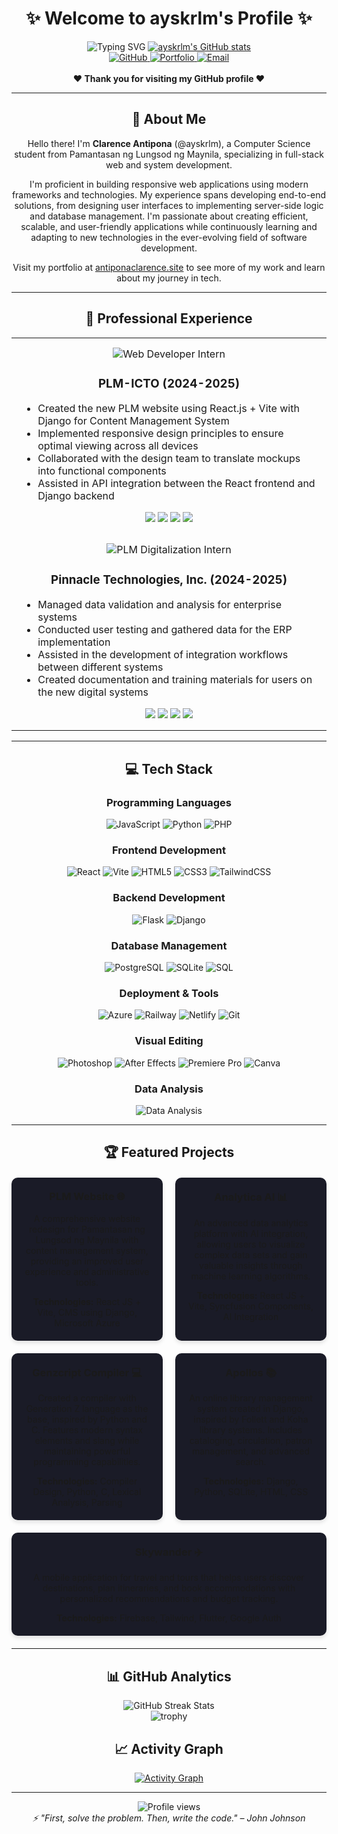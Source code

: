 # <div align="center">✨ Welcome to ayskrlm's Profile ✨</div>

<div align="center">
  <img src="https://readme-typing-svg.herokuapp.com?font=Montserrat&weight=600&pause=1000&color=6D8DFF&center=true&vCenter=true&width=435&lines=Full+Stack+Developer;Python+%26+JavaScript+Expert;Data+Analytics+Specialist;UI%2FUX+Enthusiast" alt="Typing SVG" />
  
  <a href="https://github.com/ayskrlm">
    <img src="https://github-readme-stats.vercel.app/api?username=ayskrlm&show_icons=true&theme=tokyonight&hide_border=true&bg_color=0D1117&title_color=6D8DFF&icon_color=6D8DFF&text_color=B4C7ED" alt="ayskrlm's GitHub stats" />
  </a>
</div>

<div align="center">
  <a href="https://github.com/ayskrlm" target="_blank">
    <img src="https://img.shields.io/badge/github-%23121011.svg?style=for-the-badge&logo=github&logoColor=white" alt="GitHub" />
  </a>
  <a href="https://antiponaclarence.site" target="_blank">
    <img src="https://img.shields.io/badge/Portfolio-0A0A0A?style=for-the-badge&logo=dev.to&logoColor=white" alt="Portfolio" />
  </a>
  <a href="mailto:your-email@example.com" target="_blank">
    <img src="https://img.shields.io/badge/Email-D14836?style=for-the-badge&logo=gmail&logoColor=white" alt="Email" />
  </a>
</div>

<br/>

<div align="center">
  <b>❤️ Thank you for visiting my GitHub profile ❤️</b>
</div>

---

## <div align="center">🚀 About Me</div>

<div align="center">
  <p>
    Hello there! I'm <b>Clarence Antipona</b> (@ayskrlm), a Computer Science student from Pamantasan ng Lungsod ng Maynila, specializing in full-stack web and system development.
  </p>
  <p>
    I'm proficient in building responsive web applications using modern frameworks and technologies. My experience spans developing end-to-end solutions, from designing user interfaces to implementing server-side logic and database management. I'm passionate about creating efficient, scalable, and user-friendly applications while continuously learning and adapting to new technologies in the ever-evolving field of software development.
  </p>
  <p>
    Visit my portfolio at <a href="https://antiponaclarence.site" target="_blank">antiponaclarence.site</a> to see more of my work and learn about my journey in tech.
  </p>
</div>

---

## <div align="center">💼 Professional Experience</div>

<div align="center">
  <table border="0" style="border-collapse: collapse; width: 100%;">
    <tr>
      <td align="center" style="padding: 15px;">
        <img src="https://img.shields.io/badge/Web_Developer_Intern-6D8DFF?style=for-the-badge" alt="Web Developer Intern" />
        <h3>PLM-ICTO (2024-2025)</h3>
        <ul align="left">
          <li>Created the new PLM website using React.js + Vite with Django for Content Management System</li>
          <li>Implemented responsive design principles to ensure optimal viewing across all devices</li>
          <li>Collaborated with the design team to translate mockups into functional components</li>
          <li>Assisted in API integration between the React frontend and Django backend</li>
        </ul>
        <div align="center">
          <img src="https://img.shields.io/badge/React.js-20232A?style=flat-square&logo=react&logoColor=61DAFB" />
          <img src="https://img.shields.io/badge/Vite-646CFF?style=flat-square&logo=vite&logoColor=white" />
          <img src="https://img.shields.io/badge/Django-092E20?style=flat-square&logo=django&logoColor=white" />
          <img src="https://img.shields.io/badge/JavaScript-F7DF1E?style=flat-square&logo=javascript&logoColor=black" />
        </div>
      </td>
    </tr>
    <tr>
      <td align="center" style="padding: 15px;">
        <img src="https://img.shields.io/badge/PLM_Digitalization_Intern-6D8DFF?style=for-the-badge" alt="PLM Digitalization Intern" />
        <h3>Pinnacle Technologies, Inc. (2024-2025)</h3>
        <ul align="left">
          <li>Managed data validation and analysis for enterprise systems</li>
          <li>Conducted user testing and gathered data for the ERP implementation</li>
          <li>Assisted in the development of integration workflows between different systems</li>
          <li>Created documentation and training materials for users on the new digital systems</li>
        </ul>
        <div align="center">
          <img src="https://img.shields.io/badge/Data_Analysis-44A833?style=flat-square&logo=anaconda&logoColor=white" />
          <img src="https://img.shields.io/badge/ERP_Systems-0078D4?style=flat-square&logo=microsoftaccess&logoColor=white" />
          <img src="https://img.shields.io/badge/User_Testing-FF6C37?style=flat-square&logo=postman&logoColor=white" />
          <img src="https://img.shields.io/badge/Documentation-FF4088?style=flat-square&logo=markdown&logoColor=white" />
        </div>
      </td>
    </tr>
  </table>
</div>

---

## <div align="center">💻 Tech Stack</div>

<div align="center">
  
  ### Programming Languages
  ![JavaScript](https://img.shields.io/badge/javascript-%23323330.svg?style=for-the-badge&logo=javascript&logoColor=%23F7DF1E)
  ![Python](https://img.shields.io/badge/python-3670A0?style=for-the-badge&logo=python&logoColor=ffdd54)
  ![PHP](https://img.shields.io/badge/php-%23777BB4.svg?style=for-the-badge&logo=php&logoColor=white)
  
  ### Frontend Development
  ![React](https://img.shields.io/badge/react-%2320232a.svg?style=for-the-badge&logo=react&logoColor=%2361DAFB)
  ![Vite](https://img.shields.io/badge/vite-%23646CFF.svg?style=for-the-badge&logo=vite&logoColor=white)
  ![HTML5](https://img.shields.io/badge/html5-%23E34F26.svg?style=for-the-badge&logo=html5&logoColor=white)
  ![CSS3](https://img.shields.io/badge/css3-%231572B6.svg?style=for-the-badge&logo=css3&logoColor=white)
  ![TailwindCSS](https://img.shields.io/badge/tailwindcss-%2338B2AC.svg?style=for-the-badge&logo=tailwind-css&logoColor=white)
  
  ### Backend Development
  ![Flask](https://img.shields.io/badge/flask-%23000.svg?style=for-the-badge&logo=flask&logoColor=white)
  ![Django](https://img.shields.io/badge/django-%23092E20.svg?style=for-the-badge&logo=django&logoColor=white)
  
  ### Database Management
  ![PostgreSQL](https://img.shields.io/badge/postgresql-%23316192.svg?style=for-the-badge&logo=postgresql&logoColor=white)
  ![SQLite](https://img.shields.io/badge/sqlite-%2307405e.svg?style=for-the-badge&logo=sqlite&logoColor=white)
  ![SQL](https://img.shields.io/badge/sql-%23FF9900.svg?style=for-the-badge&logo=amazon-dynamodb&logoColor=white)
  
  ### Deployment & Tools
  ![Azure](https://img.shields.io/badge/azure-%230072C6.svg?style=for-the-badge&logo=microsoftazure&logoColor=white)
  ![Railway](https://img.shields.io/badge/railway-%23000000.svg?style=for-the-badge&logo=railway&logoColor=white)
  ![Netlify](https://img.shields.io/badge/netlify-%23000000.svg?style=for-the-badge&logo=netlify&logoColor=#00C7B7)
  ![Git](https://img.shields.io/badge/git-%23F05033.svg?style=for-the-badge&logo=git&logoColor=white)
  
  ### Visual Editing
  ![Photoshop](https://img.shields.io/badge/photoshop-%2331A8FF.svg?style=for-the-badge&logo=adobephotoshop&logoColor=white)
  ![After Effects](https://img.shields.io/badge/after%20effects-%239999FF.svg?style=for-the-badge&logo=adobeaftereffects&logoColor=white)
  ![Premiere Pro](https://img.shields.io/badge/premiere%20pro-%239999FF.svg?style=for-the-badge&logo=adobepremierepro&logoColor=white)
  ![Canva](https://img.shields.io/badge/canva-%2300C4CC.svg?style=for-the-badge&logo=canva&logoColor=white)
  
  ### Data Analysis
  ![Data Analysis](https://img.shields.io/badge/Data%20Analysis-44A833?style=for-the-badge&logo=anaconda&logoColor=white)
  
</div>

---

## <div align="center">🏆 Featured Projects</div>

<div align="center">
  <div style="display: grid; grid-template-columns: repeat(2, 1fr); gap: 20px; margin: 20px 0;">
    <div style="background-color: #1a1b27; border-radius: 10px; padding: 20px; box-shadow: 0 4px 6px rgba(0, 0, 0, 0.1);">
      <h3 style="margin-top: 0;">PLM Website 🌐</h3>
      <p>
        A comprehensive website redesign for Pamantasan ng Lungsod ng Maynila with content management system, providing an improved user experience and administrative tools.
      </p>
      <p style="margin-bottom: 0;">
        <strong>Technologies:</strong> React JS + Vite, CMS using Django, Microsoft Azure
      </p>
    </div>
    <div style="background-color: #1a1b27; border-radius: 10px; padding: 20px; box-shadow: 0 4px 6px rgba(0, 0, 0, 0.1);">
      <h3 style="margin-top: 0;">Analytica AI 📊</h3>
      <p>
        An advanced data analytics platform with AI integration, allowing users to visualize complex data sets and gain valuable insights through machine learning algorithms.
      </p>
      <p style="margin-bottom: 0;">
        <strong>Technologies:</strong> React JS + Vite, Syncfusion Components, AI Integration
      </p>
    </div>
  </div>
  
  <div style="display: grid; grid-template-columns: repeat(2, 1fr); gap: 20px; margin: 20px 0;">
    <div style="background-color: #1a1b27; border-radius: 10px; padding: 20px; box-shadow: 0 4px 6px rgba(0, 0, 0, 0.1);">
      <h3 style="margin-top: 0;">Genzcript Compiler 💻</h3>
      <p>
        Created a compiler with Generation Z language as the base, inspired by Python and C. Features modern syntax elements and slang while maintaining powerful programming capabilities.
      </p>
      <p style="margin-bottom: 0;">
        <strong>Technologies:</strong> Compiler Design, Python, C, Lexical Analysis, Parsing
      </p>
    </div>
    <div style="background-color: #1a1b27; border-radius: 10px; padding: 20px; box-shadow: 0 4px 6px rgba(0, 0, 0, 0.1);">
      <h3 style="margin-top: 0;">Apollos 📚</h3>
      <p>
        An online library management system created in Django, inspired by Follett and Koha library systems. Includes cataloging, circulation, patron management, and advanced search.
      </p>
      <p style="margin-bottom: 0;">
        <strong>Technologies:</strong> Django, Python, SQLite, HTML, CSS
      </p>
    </div>
  </div>
  
  <div style="background-color: #1a1b27; border-radius: 10px; padding: 20px; box-shadow: 0 4px 6px rgba(0, 0, 0, 0.1); margin: 20px 0;">
    <h3 style="margin-top: 0;">Skywander ✈️</h3>
    <p>
      A mobile application for travel and tours that helps users discover destinations, plan itineraries, and book accommodations with personalized recommendations and budget tracking.
    </p>
    <p style="margin-bottom: 0;">
      <strong>Technologies:</strong> Firebase, Tailwind, Flutter, Google Auth
    </p>
  </div>
</div>

---

## <div align="center">📊 GitHub Analytics</div>

<div align="center">
  <img src="https://github-readme-streak-stats.herokuapp.com/?user=ayskrlm&theme=tokyonight&hide_border=true&background=0D1117&stroke=6D8DFF&ring=6D8DFF&fire=6D8DFF&currStreakNum=FFFFFF&sideNums=FFFFFF&currStreakLabel=6D8DFF&sideLabels=6D8DFF&dates=B4C7ED" alt="GitHub Streak Stats" />
  <br/>
  <img src="https://github-profile-trophy.vercel.app/?username=ayskrlm&theme=nord&no-frame=true&row=1&column=7&margin-w=15&margin-h=15" alt="trophy" />
</div>

## <div align="center">📈 Activity Graph</div>

<div align="center">
  <a href="https://github.com/ayskrlm">
    <img alt="Activity Graph" src="https://github-readme-activity-graph.vercel.app/graph?username=ayskrlm&theme=tokyo-night&hide_border=true&bg_color=0D1117&color=B4C7ED&line=6D8DFF&point=FFFFFF" />
  </a>
</div>

---

<div align="center">
  <img src="https://komarev.com/ghpvc/?username=ayskrlm&color=6D8DFF&style=for-the-badge" alt="Profile views" />
</div>

<div align="center">
  <i>⚡ "First, solve the problem. Then, write the code." – John Johnson</i>
</div>
 
